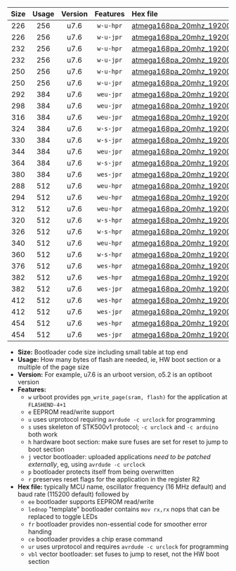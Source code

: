 |Size|Usage|Version|Features|Hex file|
|:-:|:-:|:-:|:-:|:--|
|226|256|u7.6|`w-u-hpr`|[atmega168pa_20mhz_19200bps_ur.hex](https://raw.githubusercontent.com/stefanrueger/urboot/main/bootloaders/atmega168pa/fcpu_20mhz/19200_bps/atmega168pa_20mhz_19200bps_ur.hex)|
|226|256|u7.6|`w-u-jpr`|[atmega168pa_20mhz_19200bps_ur_vbl.hex](https://raw.githubusercontent.com/stefanrueger/urboot/main/bootloaders/atmega168pa/fcpu_20mhz/19200_bps/atmega168pa_20mhz_19200bps_ur_vbl.hex)|
|232|256|u7.6|`w-u-hpr`|[atmega168pa_20mhz_19200bps_lednop_ur.hex](https://raw.githubusercontent.com/stefanrueger/urboot/main/bootloaders/atmega168pa/fcpu_20mhz/19200_bps/atmega168pa_20mhz_19200bps_lednop_ur.hex)|
|232|256|u7.6|`w-u-jpr`|[atmega168pa_20mhz_19200bps_lednop_ur_vbl.hex](https://raw.githubusercontent.com/stefanrueger/urboot/main/bootloaders/atmega168pa/fcpu_20mhz/19200_bps/atmega168pa_20mhz_19200bps_lednop_ur_vbl.hex)|
|250|256|u7.6|`w-u-hpr`|[atmega168pa_20mhz_19200bps_lednop_fr_ur.hex](https://raw.githubusercontent.com/stefanrueger/urboot/main/bootloaders/atmega168pa/fcpu_20mhz/19200_bps/atmega168pa_20mhz_19200bps_lednop_fr_ur.hex)|
|250|256|u7.6|`w-u-jpr`|[atmega168pa_20mhz_19200bps_lednop_fr_ur_vbl.hex](https://raw.githubusercontent.com/stefanrueger/urboot/main/bootloaders/atmega168pa/fcpu_20mhz/19200_bps/atmega168pa_20mhz_19200bps_lednop_fr_ur_vbl.hex)|
|292|384|u7.6|`weu-jpr`|[atmega168pa_20mhz_19200bps_ee_ur_vbl.hex](https://raw.githubusercontent.com/stefanrueger/urboot/main/bootloaders/atmega168pa/fcpu_20mhz/19200_bps/atmega168pa_20mhz_19200bps_ee_ur_vbl.hex)|
|298|384|u7.6|`weu-jpr`|[atmega168pa_20mhz_19200bps_ee_lednop_ur_vbl.hex](https://raw.githubusercontent.com/stefanrueger/urboot/main/bootloaders/atmega168pa/fcpu_20mhz/19200_bps/atmega168pa_20mhz_19200bps_ee_lednop_ur_vbl.hex)|
|316|384|u7.6|`weu-jpr`|[atmega168pa_20mhz_19200bps_ee_lednop_fr_ur_vbl.hex](https://raw.githubusercontent.com/stefanrueger/urboot/main/bootloaders/atmega168pa/fcpu_20mhz/19200_bps/atmega168pa_20mhz_19200bps_ee_lednop_fr_ur_vbl.hex)|
|324|384|u7.6|`w-s-jpr`|[atmega168pa_20mhz_19200bps_vbl.hex](https://raw.githubusercontent.com/stefanrueger/urboot/main/bootloaders/atmega168pa/fcpu_20mhz/19200_bps/atmega168pa_20mhz_19200bps_vbl.hex)|
|330|384|u7.6|`w-s-jpr`|[atmega168pa_20mhz_19200bps_lednop_vbl.hex](https://raw.githubusercontent.com/stefanrueger/urboot/main/bootloaders/atmega168pa/fcpu_20mhz/19200_bps/atmega168pa_20mhz_19200bps_lednop_vbl.hex)|
|344|384|u7.6|`weu-jpr`|[atmega168pa_20mhz_19200bps_ee_lednop_fr_ce_ur_vbl.hex](https://raw.githubusercontent.com/stefanrueger/urboot/main/bootloaders/atmega168pa/fcpu_20mhz/19200_bps/atmega168pa_20mhz_19200bps_ee_lednop_fr_ce_ur_vbl.hex)|
|364|384|u7.6|`w-s-jpr`|[atmega168pa_20mhz_19200bps_lednop_fr_vbl.hex](https://raw.githubusercontent.com/stefanrueger/urboot/main/bootloaders/atmega168pa/fcpu_20mhz/19200_bps/atmega168pa_20mhz_19200bps_lednop_fr_vbl.hex)|
|380|384|u7.6|`wes-jpr`|[atmega168pa_20mhz_19200bps_ee_vbl.hex](https://raw.githubusercontent.com/stefanrueger/urboot/main/bootloaders/atmega168pa/fcpu_20mhz/19200_bps/atmega168pa_20mhz_19200bps_ee_vbl.hex)|
|288|512|u7.6|`weu-hpr`|[atmega168pa_20mhz_19200bps_ee_ur.hex](https://raw.githubusercontent.com/stefanrueger/urboot/main/bootloaders/atmega168pa/fcpu_20mhz/19200_bps/atmega168pa_20mhz_19200bps_ee_ur.hex)|
|294|512|u7.6|`weu-hpr`|[atmega168pa_20mhz_19200bps_ee_lednop_ur.hex](https://raw.githubusercontent.com/stefanrueger/urboot/main/bootloaders/atmega168pa/fcpu_20mhz/19200_bps/atmega168pa_20mhz_19200bps_ee_lednop_ur.hex)|
|312|512|u7.6|`weu-hpr`|[atmega168pa_20mhz_19200bps_ee_lednop_fr_ur.hex](https://raw.githubusercontent.com/stefanrueger/urboot/main/bootloaders/atmega168pa/fcpu_20mhz/19200_bps/atmega168pa_20mhz_19200bps_ee_lednop_fr_ur.hex)|
|320|512|u7.6|`w-s-hpr`|[atmega168pa_20mhz_19200bps.hex](https://raw.githubusercontent.com/stefanrueger/urboot/main/bootloaders/atmega168pa/fcpu_20mhz/19200_bps/atmega168pa_20mhz_19200bps.hex)|
|326|512|u7.6|`w-s-hpr`|[atmega168pa_20mhz_19200bps_lednop.hex](https://raw.githubusercontent.com/stefanrueger/urboot/main/bootloaders/atmega168pa/fcpu_20mhz/19200_bps/atmega168pa_20mhz_19200bps_lednop.hex)|
|340|512|u7.6|`weu-hpr`|[atmega168pa_20mhz_19200bps_ee_lednop_fr_ce_ur.hex](https://raw.githubusercontent.com/stefanrueger/urboot/main/bootloaders/atmega168pa/fcpu_20mhz/19200_bps/atmega168pa_20mhz_19200bps_ee_lednop_fr_ce_ur.hex)|
|360|512|u7.6|`w-s-hpr`|[atmega168pa_20mhz_19200bps_lednop_fr.hex](https://raw.githubusercontent.com/stefanrueger/urboot/main/bootloaders/atmega168pa/fcpu_20mhz/19200_bps/atmega168pa_20mhz_19200bps_lednop_fr.hex)|
|376|512|u7.6|`wes-hpr`|[atmega168pa_20mhz_19200bps_ee.hex](https://raw.githubusercontent.com/stefanrueger/urboot/main/bootloaders/atmega168pa/fcpu_20mhz/19200_bps/atmega168pa_20mhz_19200bps_ee.hex)|
|382|512|u7.6|`wes-hpr`|[atmega168pa_20mhz_19200bps_ee_lednop.hex](https://raw.githubusercontent.com/stefanrueger/urboot/main/bootloaders/atmega168pa/fcpu_20mhz/19200_bps/atmega168pa_20mhz_19200bps_ee_lednop.hex)|
|382|512|u7.6|`wes-jpr`|[atmega168pa_20mhz_19200bps_ee_lednop_vbl.hex](https://raw.githubusercontent.com/stefanrueger/urboot/main/bootloaders/atmega168pa/fcpu_20mhz/19200_bps/atmega168pa_20mhz_19200bps_ee_lednop_vbl.hex)|
|412|512|u7.6|`wes-hpr`|[atmega168pa_20mhz_19200bps_ee_lednop_fr.hex](https://raw.githubusercontent.com/stefanrueger/urboot/main/bootloaders/atmega168pa/fcpu_20mhz/19200_bps/atmega168pa_20mhz_19200bps_ee_lednop_fr.hex)|
|412|512|u7.6|`wes-jpr`|[atmega168pa_20mhz_19200bps_ee_lednop_fr_vbl.hex](https://raw.githubusercontent.com/stefanrueger/urboot/main/bootloaders/atmega168pa/fcpu_20mhz/19200_bps/atmega168pa_20mhz_19200bps_ee_lednop_fr_vbl.hex)|
|454|512|u7.6|`wes-hpr`|[atmega168pa_20mhz_19200bps_ee_lednop_fr_ce.hex](https://raw.githubusercontent.com/stefanrueger/urboot/main/bootloaders/atmega168pa/fcpu_20mhz/19200_bps/atmega168pa_20mhz_19200bps_ee_lednop_fr_ce.hex)|
|454|512|u7.6|`wes-jpr`|[atmega168pa_20mhz_19200bps_ee_lednop_fr_ce_vbl.hex](https://raw.githubusercontent.com/stefanrueger/urboot/main/bootloaders/atmega168pa/fcpu_20mhz/19200_bps/atmega168pa_20mhz_19200bps_ee_lednop_fr_ce_vbl.hex)|

- **Size:** Bootloader code size including small table at top end
- **Usage:** How many bytes of flash are needed, ie, HW boot section or a multiple of the page size
- **Version:** For example, u7.6 is an urboot version, o5.2 is an optiboot version
- **Features:**
  + `w` urboot provides `pgm_write_page(sram, flash)` for the application at `FLASHEND-4+1`
  + `e` EEPROM read/write support
  + `u` uses urprotocol requiring `avrdude -c urclock` for programming
  + `s` uses skeleton of STK500v1 protocol; `-c urclock` and `-c arduino` both work
  + `h` hardware boot section: make sure fuses are set for reset to jump to boot section
  + `j` vector bootloader: uploaded applications *need to be patched externally*, eg, using `avrdude -c urclock`
  + `p` bootloader protects itself from being overwritten
  + `r` preserves reset flags for the application in the register R2
- **Hex file:** typically MCU name, oscillator frequency (16 MHz default) and baud rate (115200 default) followed by
  + `ee` bootloader supports EEPROM read/write
  + `lednop` "template" bootloader contains `mov rx,rx` nops that can be replaced to toggle LEDs
  + `fr` bootloader provides non-essential code for smoother error handing
  + `ce` bootloader provides a chip erase command
  + `ur` uses urprotocol and requires `avrdude -c urclock` for programming
  + `vbl` vector bootloader: set fuses to jump to reset, not the HW boot section
